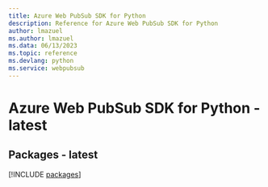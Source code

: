```yaml
---
title: Azure Web PubSub SDK for Python
description: Reference for Azure Web PubSub SDK for Python
author: lmazuel
ms.author: lmazuel
ms.data: 06/13/2023
ms.topic: reference
ms.devlang: python
ms.service: webpubsub
---
```

# Azure Web PubSub SDK for Python - latest
## Packages - latest
[!INCLUDE [packages](web-pubsub-index.md)]